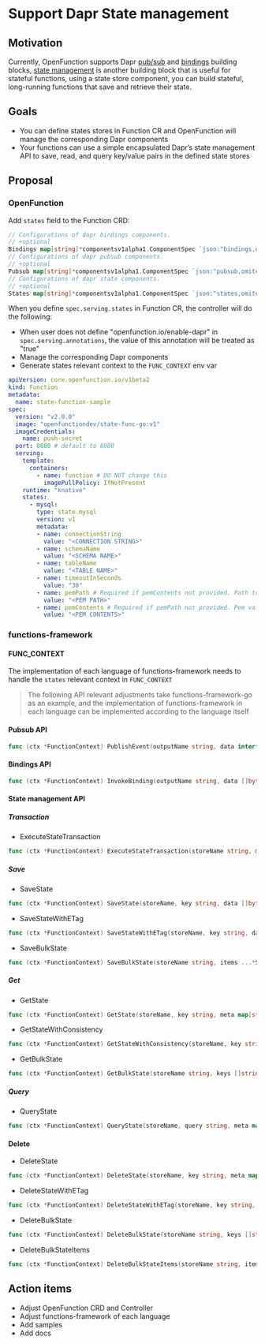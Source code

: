 # Support Dapr State management

## Motivation

Currently, OpenFunction supports Dapr [pub/sub](https://docs.dapr.io/reference/components-reference/supported-pubsub/) and [bindings](https://docs.dapr.io/reference/components-reference/supported-pubsub/) building blocks, [state management](https://docs.dapr.io/reference/components-reference/supported-state-stores/) is another building block that is useful for stateful functions, using a state store component, you can build stateful, long-running functions that save and retrieve their state.

## Goals

- You can define states stores in Function CR and OpenFunction will manage the corresponding Dapr components
- Your functions can use a simple encapsulated Dapr’s state management API to save, read, and query key/value pairs in the defined state stores

## Proposal

### OpenFunction

Add `states` field to the Function CRD:

```go
// Configurations of dapr bindings components.
// +optional
Bindings map[string]*componentsv1alpha1.ComponentSpec `json:"bindings,omitempty"`
// Configurations of dapr pubsub components.
// +optional
Pubsub map[string]*componentsv1alpha1.ComponentSpec `json:"pubsub,omitempty"`
// Configurations of dapr state components.
// +optional
States map[string]*componentsv1alpha1.ComponentSpec `json:"states,omitempty"`
```

When you define `spec.serving.states` in Function CR, the controller will do the following:

- When user does not define "openfunction.io/enable-dapr" in `spec.serving.annotations`, the value of this annotation will be treated as "true"
- Manage the corresponding Dapr components
- Generate states relevant context to the `FUNC_CONTEXT` env var

```yaml
apiVersion: core.openfunction.io/v1beta2
kind: Function
metadata:
  name: state-function-sample
spec:
  version: "v2.0.0"
  image: "openfunctiondev/state-func-go:v1"
  imageCredentials:
    name: push-secret
  port: 8080 # default to 8080
  serving:
    template:
      containers:
        - name: function # DO NOT change this
          imagePullPolicy: IfNotPresent
    runtime: "knative"
    states:
      - mysql:
        type: state.mysql
        version: v1
        metadata:
        - name: connectionString
          value: "<CONNECTION STRING>"
        - name: schemaName
          value: "<SCHEMA NAME>"
        - name: tableName
          value: "<TABLE NAME>"
        - name: timeoutInSeconds
          value: "30"
        - name: pemPath # Required if pemContents not provided. Path to pem file.
          value: "<PEM PATH>"
        - name: pemContents # Required if pemPath not provided. Pem value.
          value: "<PEM CONTENTS>"
```

### functions-framework

#### FUNC_CONTEXT

The implementation of each language of functions-framework needs to handle the `states` relevant context in `FUNC_CONTEXT`


> The following API relevant adjustments take functions-framework-go as an example, and the implementation of functions-framework in each language can be implemented according to the language itself

#### Pubsub API

```go
func (ctx *FunctionContext) PublishEvent(outputName string, data interface{}, opts ...PublishEventOption) error
```

#### Bindings API

```go
func (ctx *FunctionContext) InvokeBinding(outputName string, data []byte) (*BindingEvent, error)
```

#### State management API

##### Transaction

- ExecuteStateTransaction

```go
func (ctx *FunctionContext) ExecuteStateTransaction(storeName string, meta map[string]string, ops []*StateOperation) error
```

##### Save
- SaveState

```go
func (ctx *FunctionContext) SaveState(storeName, key string, data []byte, meta map[string]string, so ...StateOption) error
```
- SaveStateWithETag

```go
func (ctx *FunctionContext) SaveStateWithETag(storeName, key string, data []byte, etag string, meta map[string]string, so ...StateOption) error
```
- SaveBulkState

```go
func (ctx *FunctionContext) SaveBulkState(storeName string, items ...*SetStateItem) error
```

##### Get

- GetState

```go
func (ctx *FunctionContext) GetState(storeName, key string, meta map[string]string) (item *StateItem, err error)
```
- GetStateWithConsistency

```go
func (ctx *FunctionContext) GetStateWithConsistency(storeName, key string, meta map[string]string, sc StateConsistency) (*StateItem, error)
```

- GetBulkState

```go
func (ctx *FunctionContext) GetBulkState(storeName string, keys []string, meta map[string]string, parallelism int32) ([]*BulkStateItem, error)
```

##### Query

- QueryState

```go
func (ctx *FunctionContext) QueryState(storeName, query string, meta map[string]string) (*QueryResponse, error)
```

#### Delete

- DeleteState

```go
func (ctx *FunctionContext) DeleteState(storeName, key string, meta map[string]string) error
```

- DeleteStateWithETag

```go
func (ctx *FunctionContext) DeleteStateWithETag(storeName, key string, etag *ETag, meta map[string]string, opts *StateOptions) error
```

- DeleteBulkState

```go
func (ctx *FunctionContext) DeleteBulkState(storeName string, keys []string, meta map[string]string) error
```

- DeleteBulkStateItems

```go
func (ctx *FunctionContext) DeleteBulkStateItems(storeName string, items []*DeleteStateItem) error
```

## Action items

- Adjust OpenFunction CRD and Controller
- Adjust functions-framework of each language
- Add samples
- Add docs
